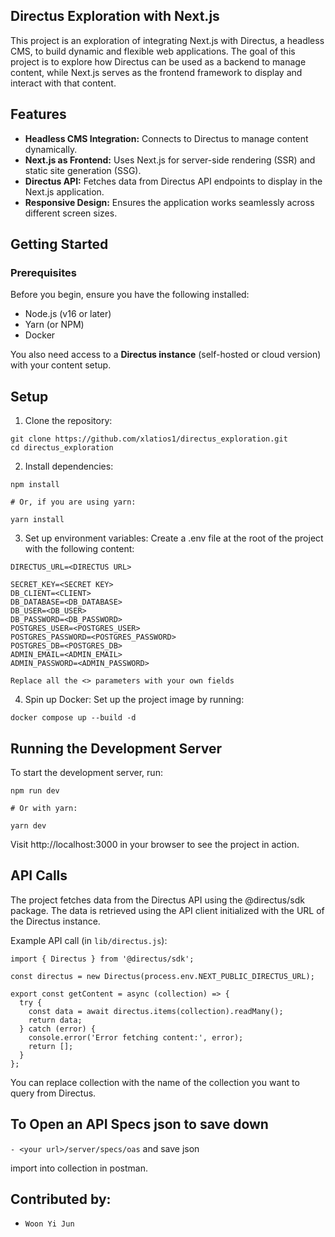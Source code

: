 ## Directus Exploration with Next.js
This project is an exploration of integrating Next.js with Directus, a headless CMS, to build dynamic and flexible web applications. The goal of this project is to explore how Directus can be used as a backend to manage content, while Next.js serves as the frontend framework to display and interact with that content.

## Features
- **Headless CMS Integration:** Connects to Directus to manage content dynamically.
- **Next.js as Frontend:** Uses Next.js for server-side rendering (SSR) and static site generation (SSG).
- **Directus API:** Fetches data from Directus API endpoints to display in the Next.js application.
- **Responsive Design:** Ensures the application works seamlessly across different screen sizes.

## Getting Started
### Prerequisites
Before you begin, ensure you have the following installed:

- Node.js (v16 or later)
- Yarn (or NPM)
- Docker

You also need access to a **Directus instance** (self-hosted or cloud version) with your content setup.

## Setup
1. Clone the repository:

```
git clone https://github.com/xlatios1/directus_exploration.git
cd directus_exploration
```

2. Install dependencies:
```
npm install

# Or, if you are using yarn:

yarn install
```

3. Set up environment variables:
Create a .env file at the root of the project with the following content:
```
DIRECTUS_URL=<DIRECTUS URL>

SECRET_KEY=<SECRET KEY>
DB_CLIENT=<CLIENT>
DB_DATABASE=<DB_DATABASE>
DB_USER=<DB_USER>
DB_PASSWORD=<DB_PASSWORD>
POSTGRES_USER=<POSTGRES_USER>
POSTGRES_PASSWORD=<POSTGRES_PASSWORD>
POSTGRES_DB=<POSTGRES_DB>
ADMIN_EMAIL=<ADMIN_EMAIL>
ADMIN_PASSWORD=<ADMIN_PASSWORD>

Replace all the <> parameters with your own fields
```

4. Spin up Docker:
Set up the project image by running:
```
docker compose up --build -d
```

## Running the Development Server
To start the development server, run:
```
npm run dev

# Or with yarn:

yarn dev
```
Visit http://localhost:3000 in your browser to see the project in action.

## API Calls
The project fetches data from the Directus API using the @directus/sdk package. The data is retrieved using the API client initialized with the URL of the Directus instance.

Example API call (in `lib/directus.js`):

```
import { Directus } from '@directus/sdk';

const directus = new Directus(process.env.NEXT_PUBLIC_DIRECTUS_URL);

export const getContent = async (collection) => {
  try {
    const data = await directus.items(collection).readMany();
    return data;
  } catch (error) {
    console.error('Error fetching content:', error);
    return [];
  }
};
```
You can replace collection with the name of the collection you want to query from Directus.

## To Open an API Specs json to save down
`- <your url>/server/specs/oas` and save json

import into collection in postman.

## Contributed by:
- `Woon Yi Jun`